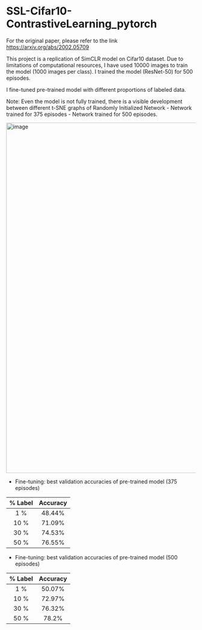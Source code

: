 # SSL-Cifar10-ContrastiveLearning_pytorch

For the original paper, please refer to the link https://arxiv.org/abs/2002.05709

This project is a replication of SimCLR model on Cifar10 dataset. Due to limitations of computational resources, I have used 10000 images to train the model (1000 images per class). I trained the model (ResNet-50) for 500 episodes. 

I fine-tuned pre-trained model with different proportions of labeled data. 

Note: Even the model is not fully trained, there is a visible development between different t-SNE graphs of Randomly Initialized Network - Network trained for 375 episodes - Network trained for 500 episodes.

<img width="929" alt="image" src="https://user-images.githubusercontent.com/87897577/226417973-770a5f38-20d8-48e6-9735-427b493701a4.png">


- Fine-tuning: best validation accuracies of  pre-trained model (375 episodes)

| % Label | Accuracy  | 
|  :---:  |   :---:   |
|  1 %    |   48.44%  |
| 10 %    |   71.09%  |
| 30 %    |   74.53%  |
| 50 %    |   76.55%  |

- Fine-tuning: best validation accuracies of pre-trained model (500 episodes)

| % Label | Accuracy  | 
|  :---:  |   :---:   |
|  1 %    |   50.07%  |
| 10 %    |   72.97%  |
| 30 %    |   76.32%  |
| 50 %    |   78.2%   |
